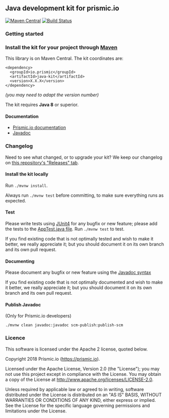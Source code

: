 ## Java development kit for prismic.io

[![Maven Central](https://maven-badges.herokuapp.com/maven-central/io.prismic/java-kit/badge.svg)](https://maven-badges.herokuapp.com/maven-central/io.prismic/java-kit)
[![Build Status](https://api.travis-ci.org/prismicio/java-kit.png)](https://travis-ci.org/prismicio/java-kit)

### Getting started

### Install the kit for your project through [Maven](http://maven.apache.org/)

This library is on Maven Central. The kit coordinates are:

```
<dependency>
  <groupId>io.prismic</groupId>
  <artifactId>java-kit</artifactId>
  <version>X.X.X</version>
</dependency>
```

*(you may need to adapt the version number)*

The kit requires **Java 8** or superior.

#### Documentation

* [Prismic.io documentation](https://prismic.io/docs/java/getting-started-in-jav/getting-started-with-java)
* [Javadoc](http://prismicio.github.io/java-kit/)

### Changelog

Need to see what changed, or to upgrade your kit? We keep our changelog on [this repository's "Releases" tab](https://github.com/prismicio/java-kit/releases).

#### Install the kit locally

Run ```./mvnw install```.

Always run ```./mvnw test``` before committing, to make sure everything runs as expected.

#### Test

Please write tests using [JUnit4](http://junit.org/junit4/) for any bugfix or new feature; please add the tests to the [AppTest.java file](https://github.com/prismicio/java-kit/blob/master/src/test/java/io/prismic/AppTest.java). Run ```./mvnw test``` to test.

If you find existing code that is not optimally tested and wish to make it better, we really appreciate it; but you should document it on its own branch and its own pull request.

#### Documenting

Please document any bugfix or new feature using the [Javadoc syntax](https://docs.oracle.com/javase/8/docs/technotes/tools/windows/javadoc.html)

If you find existing code that is not optimally documented and wish to make it better, we really appreciate it; but you should document it on its own branch and its own pull request.

#### Publish Javadoc

(Only for Prismic.io developers)

    ./mvnw clean javadoc:javadoc scm-publish:publish-scm

### Licence

This software is licensed under the Apache 2 license, quoted below.

Copyright 2018 Prismic.io (https://prismic.io).

Licensed under the Apache License, Version 2.0 (the "License"); you may not use this project except in compliance with the License. You may obtain a copy of the License at http://www.apache.org/licenses/LICENSE-2.0.

Unless required by applicable law or agreed to in writing, software distributed under the License is distributed on an "AS IS" BASIS, WITHOUT WARRANTIES OR CONDITIONS OF ANY KIND, either express or implied. See the License for the specific language governing permissions and limitations under the License.

